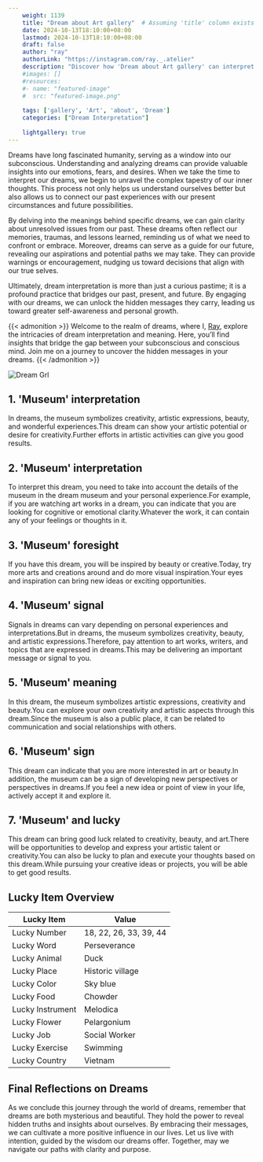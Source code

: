 ```yaml
---
    weight: 1139
    title: "Dream about Art gallery"  # Assuming 'title' column exists
    date: 2024-10-13T18:10:00+08:00
    lastmod: 2024-10-13T18:10:00+08:00
    draft: false
    author: "ray"
    authorLink: "https://instagram.com/ray._.atelier"
    description: "Discover how 'Dream about Art gallery' can interpret your future and uncover its significant meanings in your life."
    #images: []
    #resources:
    #- name: "featured-image"
    #  src: "featured-image.png"
    
    tags: ['gallery', 'Art', 'about', 'Dream']
    categories: ["Dream Interpretation"]
    
    lightgallery: true
---
```

    
Dreams have long fascinated humanity, serving as a window into our subconscious. Understanding and analyzing dreams can provide valuable insights into our emotions, fears, and desires. When we take the time to interpret our dreams, we begin to unravel the complex tapestry of our inner thoughts. This process not only helps us understand ourselves better but also allows us to connect our past experiences with our present circumstances and future possibilities.

By delving into the meanings behind specific dreams, we can gain clarity about unresolved issues from our past. These dreams often reflect our memories, traumas, and lessons learned, reminding us of what we need to confront or embrace. Moreover, dreams can serve as a guide for our future, revealing our aspirations and potential paths we may take. They can provide warnings or encouragement, nudging us toward decisions that align with our true selves.

Ultimately, dream interpretation is more than just a curious pastime; it is a profound practice that bridges our past, present, and future. By engaging with our dreams, we can unlock the hidden messages they carry, leading us toward greater self-awareness and personal growth.

{{< admonition >}}
Welcome to the realm of dreams, where I, [Ray](https://instagram.com/ray._.atelier), explore the intricacies of dream interpretation and meaning. Here, you’ll find insights that bridge the gap between your subconscious and conscious mind. Join me on a journey to uncover the hidden messages in your dreams.
{{< /admonition >}}

![Dream Grl](https://cdn.pixabay.com/photo/2017/11/02/03/35/gothic-2910057_1280.jpg "Dream Grl")

## 1. 'Museum' interpretation
In dreams, the museum symbolizes creativity, artistic expressions, beauty, and wonderful experiences.This dream can show your artistic potential or desire for creativity.Further efforts in artistic activities can give you good results.

## 2. 'Museum' interpretation
To interpret this dream, you need to take into account the details of the museum in the dream museum and your personal experience.For example, if you are watching art works in a dream, you can indicate that you are looking for cognitive or emotional clarity.Whatever the work, it can contain any of your feelings or thoughts in it.

## 3. 'Museum' foresight
If you have this dream, you will be inspired by beauty or creative.Today, try more arts and creations around and do more visual inspiration.Your eyes and inspiration can bring new ideas or exciting opportunities.

## 4. 'Museum' signal
Signals in dreams can vary depending on personal experiences and interpretations.But in dreams, the museum symbolizes creativity, beauty, and artistic expressions.Therefore, pay attention to art works, writers, and topics that are expressed in dreams.This may be delivering an important message or signal to you.

## 5. 'Museum' meaning
In this dream, the museum symbolizes artistic expressions, creativity and beauty.You can explore your own creativity and artistic aspects through this dream.Since the museum is also a public place, it can be related to communication and social relationships with others.

## 6. 'Museum' sign
This dream can indicate that you are more interested in art or beauty.In addition, the museum can be a sign of developing new perspectives or perspectives in dreams.If you feel a new idea or point of view in your life, actively accept it and explore it.

## 7. 'Museum' and lucky
This dream can bring good luck related to creativity, beauty, and art.There will be opportunities to develop and express your artistic talent or creativity.You can also be lucky to plan and execute your thoughts based on this dream.While pursuing your creative ideas or projects, you will be able to get good results.

## Lucky Item Overview
| Lucky Item          | Value              |
|---------------|--------------------|
| Lucky Number        | 18, 22, 26, 33, 39, 44  |
| Lucky Word          | Perseverance |
| Lucky Animal        | Duck |
| Lucky Place         | Historic village     |
| Lucky Color         | Sky blue     |
| Lucky Food          | Chowder      |
| Lucky Instrument    | Melodica |
| Lucky Flower        | Pelargonium    |
| Lucky Job           | Social Worker       |
| Lucky Exercise      | Swimming  |
| Lucky Country       | Vietnam    |


##  Final Reflections on Dreams

As we conclude this journey through the world of dreams, remember that dreams are both mysterious and beautiful. They hold the power to reveal hidden truths and insights about ourselves. By embracing their messages, we can cultivate a more positive influence in our lives. Let us live with intention, guided by the wisdom our dreams offer. Together, may we navigate our paths with clarity and purpose.
